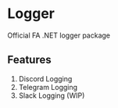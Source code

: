 # Logger

Official FA .NET logger package

## Features

1. Discord Logging
2. Telegram Logging
3. Slack Logging (WIP)